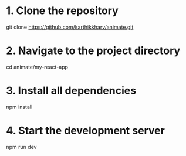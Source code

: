 # 1. Clone the repository
git clone https://github.com/karthikkharv/animate.git

# 2. Navigate to the project directory
cd animate/my-react-app

# 3. Install all dependencies
npm install

# 4. Start the development server
npm run dev
